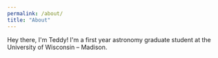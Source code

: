 ```yaml
---
permalink: /about/
title: "About"
---
```


Hey there, I'm Teddy! I'm a first year astronomy graduate student at the University of Wisconsin – Madison.
